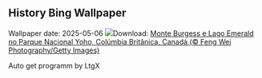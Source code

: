 ## History Bing Wallpaper
Wallpaper date: 2025-05-06
![](https://www.bing.com/th?id=OHR.YohoNP_PT-BR7613971395_UHD.jpg&w=1000)Download: [Monte Burgess e Lago Emerald no Parque Nacional Yoho, Colúmbia Britânica, Canadá (© Feng Wei Photography/Getty Images)](https://www.bing.com/th?id=OHR.YohoNP_PT-BR7613971395_UHD.jpg)

Auto get programm by LtgX

